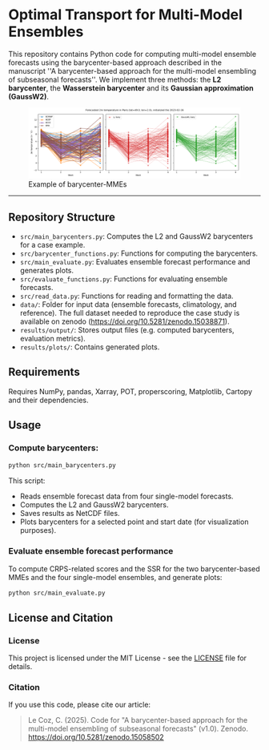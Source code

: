 # Optimal Transport for Multi-Model Ensembles 

This repository contains Python code for computing multi-model ensemble forecasts using the barycenter-based approach described in the manuscript ''A barycenter-based approach for the multi-model ensembling of subseasonal forecasts''. We implement three methods: the **L2 barycenter**, the **Wasserstein barycenter** and its **Gaussian approximation (GaussW2)**.

<figure><img src="results/plots/visualization.png" alt="example" width="1000" /> <figcaption>Example of barycenter-MMEs</figcaption></figure>


---

## Repository Structure
- `src/main_barycenters.py`: Computes the L2 and GaussW2 barycenters for a case example.
- `src/barycenter_functions.py`: Functions for computing the barycenters.
- `src/main_evaluate.py`: Evaluates ensemble forecast performance and generates plots.
- `src/evaluate_functions.py`: Functions for evaluating ensemble forecasts.
- `src/read_data.py`: Functions for reading and formatting the data.
- `data/`: Folder for input data (ensemble forecasts, climatology, and reference). The full dataset needed to reproduce the case study is available on zenodo (https://doi.org/10.5281/zenodo.15038871).
- `results/output/`: Stores output files (e.g. computed barycenters, evaluation metrics).
- `results/plots/`: Contains generated plots.


## Requirements
Requires NumPy, pandas, Xarray, POT, properscoring, Matplotlib, Cartopy and their dependencies.


## Usage 
### Compute barycenters:
```bash
python src/main_barycenters.py
```
This script:
- Reads ensemble forecast data from four single-model forecasts.
- Computes the L2 and GaussW2 barycenters.
- Saves results as NetCDF files.
- Plots barycenters for a selected point and start date (for visualization purposes).

### Evaluate ensemble forecast performance
To compute CRPS-related scores and the SSR for the two barycenter-based MMEs and the four single-model ensembles, and generate plots:
```bash
python src/main_evaluate.py
```


## License and Citation
### License
This project is licensed under the MIT License - see the [LICENSE](LICENSE) file for details.

### Citation
If you use this code, please cite our article: 
> Le Coz, C. (2025). Code for "A barycenter-based approach for the multi-model ensembling of subseasonal forecasts" (v1.0). Zenodo. https://doi.org/10.5281/zenodo.15058502
